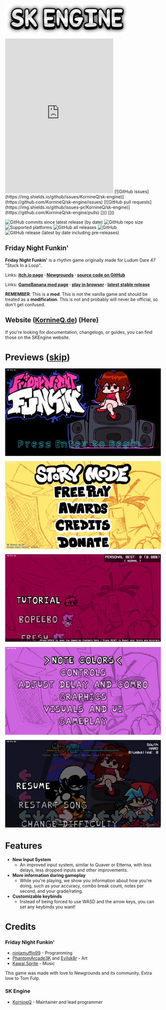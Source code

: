 <!--update1-->
<!--woah-->
![SKEngine logo](readme/Logo.png)

<iframe src="https://canary.discord.com/widget?id=1173308675587321907&theme=dark" width="350" height="500" allowtransparency="true" frameborder="0" sandbox="allow-popups allow-popups-to-escape-sandbox allow-same-origin allow-scripts"></iframe> [![GitHub issues](https://img.shields.io/github/issues/KornineQ/sk-engine)](https://github.com/KornineQ/sk-engine/issues) [![GitHub pull requests](https://img.shields.io/github/issues-pr/KornineQ/sk-engine)](https://github.com/KornineQ/sk-engine/pulls) []() []()

![GitHub commits since latest release (by date)](https://img.shields.io/github/commits-since/KornineQ/sk-engine/latest) ![GitHub repo size](https://img.shields.io/github/repo-size/KornineQ/sk-engine)![Supported platforms](https://img.shields.io/badge/supported%20platforms-windows%2C%20macOS%2C%20linux%2C%20html5-blue) ![GitHub all releases](https://img.shields.io/github/downloads/KornineQ/sk-engine/total) ![GitHub](https://img.shields.io/github/license/KornineQ/sk-engine) ![GitHub release (latest by date including pre-releases)](https://img.shields.io/github/v/release/KornineQ/sk-engine?include_prereleases&label=latest%20version) 

## Friday Night Funkin'
**Friday Night Funkin'** is a rhythm game originally made for Ludum Dare 47 "Stuck In a Loop".

Links: **[itch.io page](https://ninja-muffin24.itch.io/funkin) ⋅ [Newgrounds](https://www.newgrounds.com/portal/view/770371) ⋅ [source code on GitHub](https://github.com/ninjamuffin99/Funkin)**

Links: **[GameBanana mod page](https://gamebanana.com/mods/491438) ⋅ [play in browser](https://kornineq.de/skengine) ⋅ [latest stable release](https://github.com/KornineQ/sk-engine/releases/latest)**

**REMEMBER**: This is a **mod**. This is not the vanilla game and should be treated as a **modification**. This is not and probably will never be official, so don't get confused.

## Website ([KornineQ.de](https://kornineq.de/)) (Here)
If you're looking for documentation, changelogs, or guides, you can find those on the SKEngine website.

# Previews ([skip](#features))

![Title Screen](readme/TitleScreen.png)

![Week Select](readme/WeekSelect.png)

![Freeplay](readme/Freeplay.png)

![Options](readme/Options.png)

![Pause Screen](readme/PauseScreen.png)
# Features

 - **New Input System**
	 - An improved input system, similar to Quaver or Etterna, with less delays, less dropped inputs and other improvements.
 - **More information during gameplay**
	 - While you're playing, we show you information about how you're doing, such as your accuracy, combo break count, notes per second, and your grade/rating.
 - **Customizable keybinds**
	 - Instead of being forced to use WASD and the arrow keys, you can set any keybinds you want!

# Credits
### Friday Night Funkin'
 - [ninjamuffin99](https://twitter.com/ninja_muffin99) - Programming
 - [PhantomArcade3K](https://twitter.com/phantomarcade3k) and [Evilsk8r](https://twitter.com/evilsk8r) - Art
 - [Kawai Sprite](https://twitter.com/kawaisprite) - Music

This game was made with love to Newgrounds and its community. Extra love to Tom Fulp.
### SK Engine
- [KornineQ](https://twitter.com/KornineQ) - Maintainer and lead programmer
